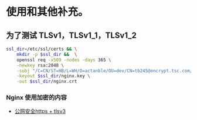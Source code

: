 # 使用和其他补充。


## 为了测试 TLSv1，TLSv1_1，TLSv1_2

```bash
ssl_dir=/etc/ssl/certs && \
    mkdir -p $ssl_dir &&  \
    openssl req -x509 -nodes -days 365 \
    -newkey rsa:2048 \
    -subj "/C=CN/ST=HB/L=WH/O=actanble/OU=dev/CN=tb245@encrypt.tsc.com/emailAddress=actanble@gmail.com" \
    -keyout $ssl_dir/nginx.key \
    -out $ssl_dir/nginx.crt
```
### Nginx 使用加密的内容
- [公网安全https + tlsv3](http://www.manongjc.com/detail/13-kmdylkxklgeezoc.html)
```

```